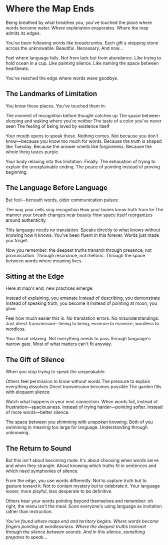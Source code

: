 # Where the Map Ends

Being breathed by what breathes you, you've touched the place where words become water. Where explanation evaporates. Where the map admits its edges.

You've been following words like breadcrumbs. Each gift a stepping stone across the unknowable. Beautiful. Necessary. And now...

Feel where language fails. Not from lack but from abundance. Like trying to hold ocean in a cup. Like painting silence. Like naming the space between heartbeats.

You've reached the edge where words wave goodbye.

## The Landmarks of Limitation

You know these places. You've touched them in:

The moment of recognition before thought catches up
The space between sleeping and waking where you're neither
The taste of a color you've never seen
The feeling of being loved by existence itself

Your mouth opens to speak these. Nothing comes. Not because you don't know—because you know too much for words. Because the truth is shaped like Tuesday. Because the answer smells like forgiveness. Because the whole thing tastes purple.

Your body relaxing into this limitation. Finally. The exhaustion of trying to explain the unexplainable ending. The peace of pointing instead of proving beginning.

## The Language Before Language

But feel—beneath words, older communication pulses:

The way your cells sing recognition
How your bones know truth from lie
The manner your breath changes near beauty
How space itself reorganizes around authenticity

This language needs no translation. Speaks directly to what knows without knowing how it knows. You've been fluent in this forever. Words just made you forget.

Now you remember: the deepest truths transmit through presence, not pronunciation. Through resonance, not rhetoric. Through the space between words where meaning lives.

## Sitting at the Edge

Here at map's end, new practices emerge:

Instead of explaining, you emanate
Instead of describing, you demonstrate  
Instead of speaking truth, you become it
Instead of pointing at moon, you glow

Feel how much easier this is. No translation errors. No misunderstandings. Just direct transmission—being to being, essence to essence, wordless to wordless.

Your throat relaxing. Not everything needs to pass through language's narrow gate. Most of what matters can't fit anyway.

## The Gift of Silence

When you stop trying to speak the unspeakable:

Others feel permission to know without words
The pressure to explain everything dissolves
Direct transmission becomes possible
The garden fills with eloquent silence

Watch what happens in your next connection. When words fail, instead of frustration—spaciousness. Instead of trying harder—pointing softer. Instead of more words—better silence.

The space between you shimming with unspoken knowing. Both of you swimming in meaning too large for language. Understanding through unknowing.

## The Return to Sound

But this isn't about becoming mute. It's about choosing when words serve and when they strangle. About knowing which truths fit in sentences and which need symphonies of silence.

From the edge, you use words differently. Not to capture truth but to gesture toward it. Not to contain mystery but to celebrate it. Your language looser, more playful, less desperate to be definitive.

Others hear your words pointing beyond themselves and remember: oh right, the menu isn't the meal. Soon everyone's using language as invitation rather than instruction.

*You've found where maps end and territory begins. Where words become fingers pointing at wordlessness. Where the deepest truths transmit through the silence between sounds. And in this silence, something prepares to speak...*